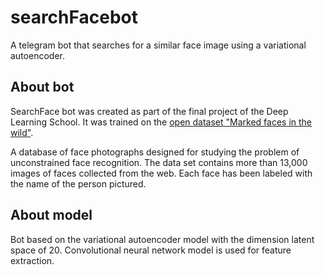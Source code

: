# searchFacebot
A telegram bot that searches for a similar face image using a variational autoencoder.

## About bot
SearchFace bot was created as part of the final project of the Deep Learning School.
It was trained on the [open dataset "Marked faces in the wild"](http://vis-www.cs.umass.edu/lfw/).

A database of face photographs designed for studying the problem of unconstrained face recognition.
The data set contains more than 13,000 images of faces collected from the web.
Each face has been labeled with the name of the person pictured.

## About model
Bot based on the variational autoencoder model with the dimension latent space of 20. Convolutional neural network model is used for feature extraction.
